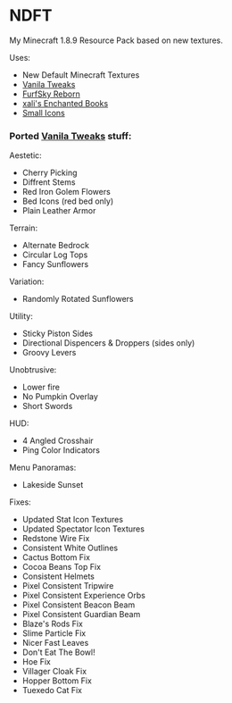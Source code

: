 # NDFT

My Minecraft 1.8.9 Resource Pack based on new textures.

Uses:

- New Default Minecraft Textures
- [Vanila Tweaks](https://vanillatweaks.net/picker/resource-packs/)
- [FurfSky Reborn](https://furfsky.net/)
- [xali's Enchanted Books](https://www.curseforge.com/minecraft/texture-packs/xalis-enchanted-books)
- [Small Icons](https://hypixel.net/threads/1-8-9-small-icons-3.3766938/)

### Ported [Vanila Tweaks](https://vanillatweaks.net/picker/resource-packs/) stuff:

Aestetic:

- Cherry Picking
- Diffrent Stems
- Red Iron Golem Flowers
- Bed Icons (red bed only)
- Plain Leather Armor

Terrain:

- Alternate Bedrock
- Circular Log Tops
- Fancy Sunflowers

Variation:

- Randomly Rotated Sunflowers

Utility:

- Sticky Piston Sides
- Directional Dispencers & Droppers (sides only)
- Groovy Levers

Unobtrusive:

- Lower fire
- No Pumpkin Overlay
- Short Swords

HUD:

- 4 Angled Crosshair
- Ping Color Indicators

Menu Panoramas:

- Lakeside Sunset

Fixes:

- Updated Stat Icon Textures
- Updated Spectator Icon Textures
- Redstone Wire Fix
- Consistent White Outlines
- Cactus Bottom Fix
- Cocoa Beans Top Fix
- Consistent Helmets
- Pixel Consistent Tripwire
- Pixel Consistent Experience Orbs
- Pixel Consistent Beacon Beam
- Pixel Consistent Guardian Beam
- Blaze's Rods Fix
- Slime Particle Fix
- Nicer Fast Leaves
- Don't Eat The Bowl!
- Hoe Fix
- Villager Cloak Fix
- Hopper Bottom Fix
- Tuexedo Cat Fix
